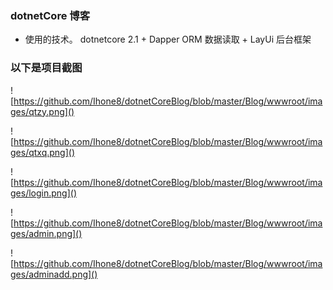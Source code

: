###  dotnetCore 博客

* 使用的技术。 dotnetcore 2.1 +  Dapper  ORM 数据读取 + LayUi 后台框架


### 以下是项目截图

![https://github.com/Ihone8/dotnetCoreBlog/blob/master/Blog/wwwroot/images/qtzy.png]()

![https://github.com/Ihone8/dotnetCoreBlog/blob/master/Blog/wwwroot/images/qtxq.png]()

![https://github.com/Ihone8/dotnetCoreBlog/blob/master/Blog/wwwroot/images/login.png]()

![https://github.com/Ihone8/dotnetCoreBlog/blob/master/Blog/wwwroot/images/admin.png]()

![https://github.com/Ihone8/dotnetCoreBlog/blob/master/Blog/wwwroot/images/adminadd.png]()
